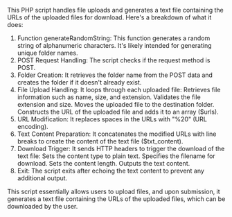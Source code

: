 This PHP script handles file uploads and generates a text file containing the URLs of the uploaded files for download. Here's a breakdown of what it does:

1. Function generateRandomString: This function generates a random string of alphanumeric characters. It's likely intended for generating unique folder names.
2. POST Request Handling: The script checks if the request method is POST.
3. Folder Creation: It retrieves the folder name from the POST data and creates the folder if it doesn't already exist.
4. File Upload Handling: It loops through each uploaded file:
Retrieves file information such as name, size, and extension.
Validates the file extension and size.
Moves the uploaded file to the destination folder.
Constructs the URL of the uploaded file and adds it to an array ($urls).
5. URL Modification: It replaces spaces in the URLs with "%20" (URL encoding).
6. Text Content Preparation: It concatenates the modified URLs with line breaks to create the content of the text file ($txt_content).
7. Download Trigger: It sends HTTP headers to trigger the download of the text file:
Sets the content type to plain text.
Specifies the filename for download.
Sets the content length.
Outputs the text content.
8. Exit: The script exits after echoing the text content to prevent any additional output.

This script essentially allows users to upload files, and upon submission, it generates a text file containing the URLs of the uploaded files, which can be downloaded by the user.
